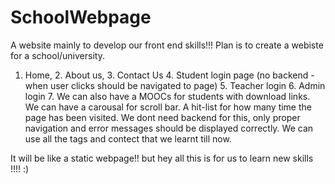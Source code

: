 # SchoolWebpage
A website mainly to develop our front end skills!!!
Plan is to create a webiste for a school/university.
  1. Home,
    2. About us,
    3. Contact Us
    4. Student login page (no backend - when user clicks should be navigated to page)
    5. Teacher login
    6. Admin login
    7. We can also have a MOOCs for students with download links.
    We can have a carousal for scroll bar. A hit-list for how many time the page has been visited.
    We dont need backend for this, only proper navigation and error messages should be displayed correctly.
    We can use all the tags and contect that we learnt till now.
    
   It will be like a static webpage!! but hey all this is for us to learn new skills !!!! :)
    
    
    

